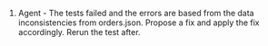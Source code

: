 1. Agent - The tests failed and the errors are based from the data inconsistencies from orders.json. Propose a fix and apply the fix accordingly. Rerun the test after.